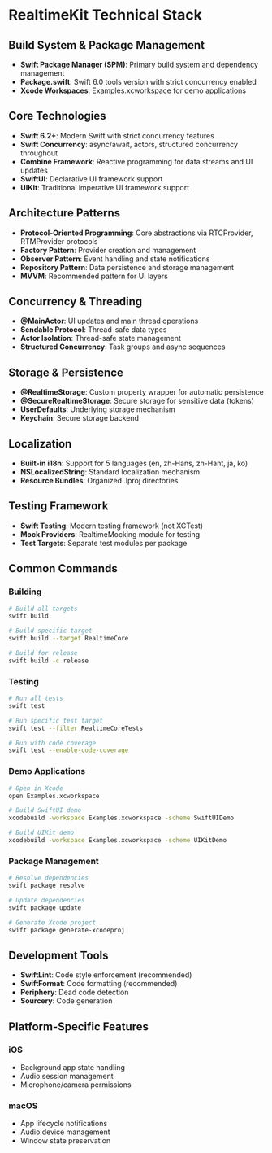 # RealtimeKit Technical Stack

## Build System & Package Management

- **Swift Package Manager (SPM)**: Primary build system and dependency management
- **Package.swift**: Swift 6.0 tools version with strict concurrency enabled
- **Xcode Workspaces**: Examples.xcworkspace for demo applications

## Core Technologies

- **Swift 6.2+**: Modern Swift with strict concurrency features
- **Swift Concurrency**: async/await, actors, structured concurrency throughout
- **Combine Framework**: Reactive programming for data streams and UI updates
- **SwiftUI**: Declarative UI framework support
- **UIKit**: Traditional imperative UI framework support

## Architecture Patterns

- **Protocol-Oriented Programming**: Core abstractions via RTCProvider, RTMProvider protocols
- **Factory Pattern**: Provider creation and management
- **Observer Pattern**: Event handling and state notifications
- **Repository Pattern**: Data persistence and storage management
- **MVVM**: Recommended pattern for UI layers

## Concurrency & Threading

- **@MainActor**: UI updates and main thread operations
- **Sendable Protocol**: Thread-safe data types
- **Actor Isolation**: Thread-safe state management
- **Structured Concurrency**: Task groups and async sequences

## Storage & Persistence

- **@RealtimeStorage**: Custom property wrapper for automatic persistence
- **@SecureRealtimeStorage**: Secure storage for sensitive data (tokens)
- **UserDefaults**: Underlying storage mechanism
- **Keychain**: Secure storage backend

## Localization

- **Built-in i18n**: Support for 5 languages (en, zh-Hans, zh-Hant, ja, ko)
- **NSLocalizedString**: Standard localization mechanism
- **Resource Bundles**: Organized .lproj directories

## Testing Framework

- **Swift Testing**: Modern testing framework (not XCTest)
- **Mock Providers**: RealtimeMocking module for testing
- **Test Targets**: Separate test modules per package

## Common Commands

### Building
```bash
# Build all targets
swift build

# Build specific target
swift build --target RealtimeCore

# Build for release
swift build -c release
```

### Testing
```bash
# Run all tests
swift test

# Run specific test target
swift test --filter RealtimeCoreTests

# Run with code coverage
swift test --enable-code-coverage
```

### Demo Applications
```bash
# Open in Xcode
open Examples.xcworkspace

# Build SwiftUI demo
xcodebuild -workspace Examples.xcworkspace -scheme SwiftUIDemo

# Build UIKit demo  
xcodebuild -workspace Examples.xcworkspace -scheme UIKitDemo
```

### Package Management
```bash
# Resolve dependencies
swift package resolve

# Update dependencies
swift package update

# Generate Xcode project
swift package generate-xcodeproj
```

## Development Tools

- **SwiftLint**: Code style enforcement (recommended)
- **SwiftFormat**: Code formatting (recommended)
- **Periphery**: Dead code detection
- **Sourcery**: Code generation

## Platform-Specific Features

### iOS
- Background app state handling
- Audio session management
- Microphone/camera permissions

### macOS
- App lifecycle notifications
- Audio device management
- Window state preservation